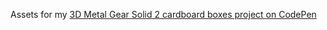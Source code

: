 Assets for my [3D Metal Gear Solid 2 cardboard boxes project on CodePen](https://codepen.io/RaduBratan/pen/bGqbqxJ)
